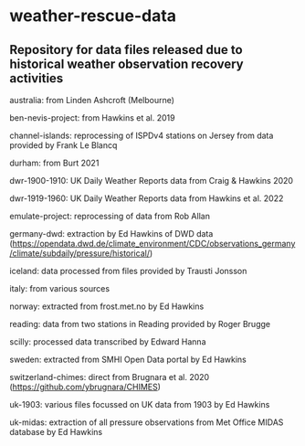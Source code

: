 # weather-rescue-data

## Repository for data files released due to historical weather observation recovery activities

australia: from Linden Ashcroft (Melbourne)

ben-nevis-project: from Hawkins et al. 2019

channel-islands: reprocessing of ISPDv4 stations on Jersey from data provided by Frank Le Blancq

durham: from Burt 2021

dwr-1900-1910: UK Daily Weather Reports data from Craig & Hawkins 2020

dwr-1919-1960: UK Daily Weather Reports data from Hawkins et al. 2022

emulate-project: reprocessing of data from Rob Allan

germany-dwd: extraction by Ed Hawkins of DWD data (https://opendata.dwd.de/climate_environment/CDC/observations_germany/climate/subdaily/pressure/historical/)

iceland: data processed from files provided by Trausti Jonsson

italy: from various sources

norway: extracted from frost.met.no by Ed Hawkins

reading: data from two stations in Reading provided by Roger Brugge

scilly: processed data transcribed by Edward Hanna

sweden: extracted from SMHI Open Data portal by Ed Hawkins

switzerland-chimes: direct from Brugnara et al. 2020 (https://github.com/ybrugnara/CHIMES)

uk-1903: various files focussed on UK data from 1903 by Ed Hawkins

uk-midas: extraction of all pressure observations from Met Office MIDAS database by Ed Hawkins
